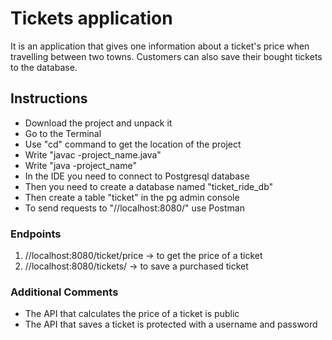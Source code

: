 # Tickets application
It is an application that gives one information about a ticket's
price when travelling between two towns. Customers can also
save their bought tickets to the database. 
## Instructions
- Download the project and unpack it
- Go to the Terminal
- Use "cd" command to get the location of the project
- Write "javac -project_name.java"
- Write "java -project_name"
- In the IDE you need to connect to Postgresql database
- Then you need to create a database named "ticket_ride_db"
- Then create a table "ticket" in the pg admin console
- To send requests to "//localhost:8080/" use Postman
### Endpoints
1. //localhost:8080/ticket/price -> to get the price of a ticket
2. //localhost:8080/tickets/ -> to save a purchased ticket
### Additional Comments
* The API that calculates the price of a ticket is public
* The API that saves a ticket is protected with a username and password